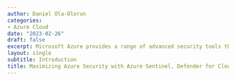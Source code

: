 ```yaml
---
author: Daniel Ola-Olorun
categories:
- Azure Cloud
date: "2023-02-26"
draft: false
excerpt: Microsoft Azure provides a range of advanced security tools that can be used to secure your cloud environment. In this blog post, we will explore how you can use Azure Sentinel, Defender for Cloud, Azure Monitor, and Azure Advisor to enhance the security of your Azure cloud.
layout: single
subtitle: Introduction
title: Maximizing Azure Security with Azure Sentinel, Defender for Cloud, Azure Monitor, and Azure Advisor
---
```

